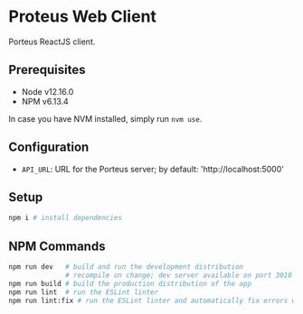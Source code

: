 # Proteus Web Client

Porteus ReactJS client.

## Prerequisites

- Node v12.16.0
- NPM v6.13.4

In case you have NVM installed, simply run `nvm use`.

## Configuration

- `API_URL`: URL for the Porteus server; by default: 'http://localhost:5000'

## Setup

```bash
npm i # install dependencies
```

## NPM Commands

```bash
npm run dev   # build and run the development distribution
              # recompile on change; dev server available on port 3010
npm run build # build the production distribution of the app
npm run lint  # run the ESLint linter
npm run lint:fix # run the ESLint linter and automatically fix errors whenever possible
```
